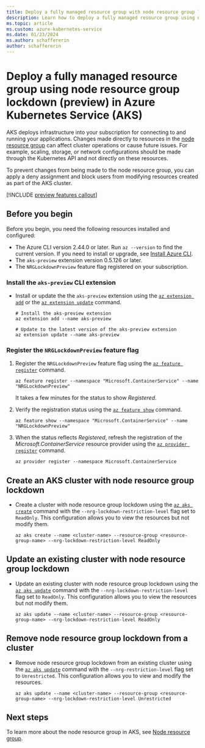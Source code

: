 ```yaml
---
title: Deploy a fully managed resource group with node resource group lockdown (preview) in Azure Kubernetes Service (AKS)
description: Learn how to deploy a fully managed resource group using node resource group lockdown (preview) in Azure Kubernetes Service (AKS).
ms.topic: article
ms.custom: azure-kubernetes-service
ms.date: 01/23/2024
ms.author: schaffererin
author: schaffererin
---
```


# Deploy a fully managed resource group using node resource group lockdown (preview) in Azure Kubernetes Service (AKS)

AKS deploys infrastructure into your subscription for connecting to and running your applications. Changes made directly to resources in the [node resource group][whatis-nrg] can affect cluster operations or cause future issues. For example, scaling, storage, or network configurations should be made through the Kubernetes API and not directly on these resources.

To prevent changes from being made to the node resource group, you can apply a deny assignment and block users from modifying resources created as part of the AKS cluster.

[!INCLUDE [preview features callout](./includes/preview/preview-callout.md)]

## Before you begin

Before you begin, you need the following resources installed and configured:

* The Azure CLI version 2.44.0 or later. Run `az --version` to find the current version. If you need to install or upgrade, see [Install Azure CLI][azure-cli-install].
* The `aks-preview` extension version 0.5.126 or later.
* The `NRGLockdownPreview` feature flag registered on your subscription.

### Install the `aks-preview` CLI extension

* Install or update the the `aks-preview` extension using the [`az extension add`][az-extension-add] or the [`az extension update`][az-extension-update] command.

    ```azurecli-interactive
    # Install the aks-preview extension
    az extension add --name aks-preview

    # Update to the latest version of the aks-preview extension
    az extension update --name aks-preview
    ```

### Register the `NRGLockdownPreview` feature flag

1. Register the `NRGLockdownPreview` feature flag using the [`az feature register`][az-feature-register] command.

    ```azurecli-interactive
    az feature register --namespace "Microsoft.ContainerService" --name "NRGLockdownPreview"
    ```

    It takes a few minutes for the status to show *Registered*.

2. Verify the registration status using the [`az feature show`][az-feature-show] command.

    ```azurecli-interactive
    az feature show --namespace "Microsoft.ContainerService" --name "NRGLockdownPreview"
    ```

3. When the status reflects *Registered*, refresh the registration of the *Microsoft.ContainerService* resource provider using the [`az provider register`][az-provider-register] command.

    ```azurecli-interactive
    az provider register --namespace Microsoft.ContainerService
    ```

## Create an AKS cluster with node resource group lockdown

* Create a cluster with node resource group lockdown using the [`az aks create`][az-aks-create] command with the `--nrg-lockdown-restriction-level` flag set to `ReadOnly`. This configuration allows you to view the resources but not modify them.

    ```azurecli-interactive
    az aks create --name <cluster-name> --resource-group <resource-group-name> --nrg-lockdown-restriction-level ReadOnly
    ```

## Update an existing cluster with node resource group lockdown

* Update an existing cluster with node resource group lockdown using the [`az aks update`][az-aks-update] command with the `--nrg-lockdown-restriction-level` flag set to `ReadOnly`. This configuration allows you to view the resources but not modify them.

    ```azurecli-interactive
    az aks update --name <cluster-name> --resource-group <resource-group-name> --nrg-lockdown-restriction-level ReadOnly
    ```

## Remove node resource group lockdown from a cluster

* Remove node resource group lockdown from an existing cluster using the [`az aks update`][az-aks-update] command with the `--nrg-restriction-level` flag set to `Unrestricted`. This configuration allows you to view and modify the resources.

    ```azurecli-interactive
    az aks update --name <cluster-name> --resource-group <resource-group-name> --nrg-lockdown-restriction-level Unrestricted
    ```

## Next steps

To learn more about the node resource group in AKS, see [Node resource group][whatis-nrg].

<!-- LINKS -->
[whatis-nrg]: ./concepts-clusters-workloads.md#node-resource-group
[azure-cli-install]: /cli/azure/install-azure-cli
[az-aks-create]: /cli/azure/aks#az_aks_create
[az-aks-update]: /cli/azure/aks#az_aks_update
[az-extension-add]: /cli/azure/extension#az_extension_add
[az-extension-update]: /cli/azure/extension#az_extension_update
[az-feature-register]: /cli/azure/feature#az_feature_register
[az-feature-show]: /cli/azure/feature#az_feature_show
[az-provider-register]: /cli/azure/provider#az_provider_register
